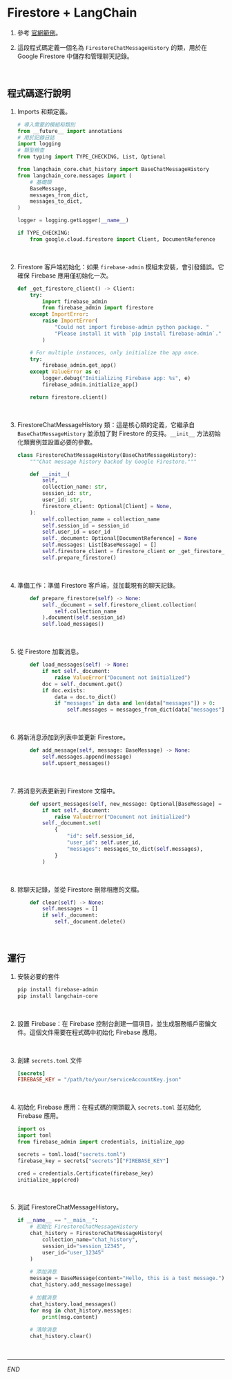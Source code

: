 # Firestore + LangChain

1. 參考 [官網範例](https://api.python.langchain.com/en/latest/_modules/langchain_community/chat_message_histories/firestore.html)。

2. 這段程式碼定義一個名為 `FirestoreChatMessageHistory` 的類，用於在 Google Firestore 中儲存和管理聊天記錄。

<br>

## 程式碼逐行說明

1. Imports 和類定義。

    ```python
    # 導入需要的模組和類別
    from __future__ import annotations
    # 用於記錄日誌
    import logging
    # 類型檢查
    from typing import TYPE_CHECKING, List, Optional

    from langchain_core.chat_history import BaseChatMessageHistory
    from langchain_core.messages import (
        # 基礎類
        BaseMessage,
        messages_from_dict,
        messages_to_dict,
    )

    logger = logging.getLogger(__name__)

    if TYPE_CHECKING:
        from google.cloud.firestore import Client, DocumentReference
    ```

<br>

2. Firestore 客戶端初始化：如果 `firebase-admin` 模組未安裝，會引發錯誤。它確保 Firebase 應用僅初始化一次。

    ```python
    def _get_firestore_client() -> Client:
        try:
            import firebase_admin
            from firebase_admin import firestore
        except ImportError:
            raise ImportError(
                "Could not import firebase-admin python package. "
                "Please install it with `pip install firebase-admin`."
            )

        # For multiple instances, only initialize the app once.
        try:
            firebase_admin.get_app()
        except ValueError as e:
            logger.debug("Initializing Firebase app: %s", e)
            firebase_admin.initialize_app()

        return firestore.client()
    ```

<br>

3. FirestoreChatMessageHistory 類：這是核心類的定義，它繼承自 `BaseChatMessageHistory` 並添加了對 Firestore 的支持。`__init__` 方法初始化類實例並設置必要的參數。

    ```python
    class FirestoreChatMessageHistory(BaseChatMessageHistory):
        """Chat message history backed by Google Firestore."""

        def __init__(
            self,
            collection_name: str,
            session_id: str,
            user_id: str,
            firestore_client: Optional[Client] = None,
        ):
            self.collection_name = collection_name
            self.session_id = session_id
            self.user_id = user_id
            self._document: Optional[DocumentReference] = None
            self.messages: List[BaseMessage] = []
            self.firestore_client = firestore_client or _get_firestore_client()
            self.prepare_firestore()
    ```

<br>

4. 準備工作：準備 Firestore 客戶端，並加載現有的聊天記錄。

    ```python
        def prepare_firestore(self) -> None:
            self._document = self.firestore_client.collection(
                self.collection_name
            ).document(self.session_id)
            self.load_messages()
    ```

<br>

5. 從 Firestore 加載消息。

    ```python
        def load_messages(self) -> None:
            if not self._document:
                raise ValueError("Document not initialized")
            doc = self._document.get()
            if doc.exists:
                data = doc.to_dict()
                if "messages" in data and len(data["messages"]) > 0:
                    self.messages = messages_from_dict(data["messages"])
    ```

<br>

6. 將新消息添加到列表中並更新 Firestore。

    ```python
        def add_message(self, message: BaseMessage) -> None:
            self.messages.append(message)
            self.upsert_messages()
    ```

<br>

7. 將消息列表更新到 Firestore 文檔中。

    ```python
        def upsert_messages(self, new_message: Optional[BaseMessage] = None) -> None:
            if not self._document:
                raise ValueError("Document not initialized")
            self._document.set(
                {
                    "id": self.session_id,
                    "user_id": self.user_id,
                    "messages": messages_to_dict(self.messages),
                }
            )
    ```

<br>

8. 除聊天記錄，並從 Firestore 刪除相應的文檔。

    ```python
        def clear(self) -> None:
            self.messages = []
            if self._document:
                self._document.delete()
    ```

<br>

## 運行

1. 安裝必要的套件

    ```bash
    pip install firebase-admin
    pip install langchain-core
    ```

<br>

2. 設置 Firebase：在 Firebase 控制台創建一個項目，並生成服務帳戶密鑰文件。這個文件需要在程式碼中初始化 Firebase 應用。

<br>

3. 創建 `secrets.toml` 文件

    ```toml
    [secrets]
    FIREBASE_KEY = "/path/to/your/serviceAccountKey.json"
    ```

<br>

4. 初始化 Firebase 應用：在程式碼的開頭載入 `secrets.toml` 並初始化 Firebase 應用。

    ```python
    import os
    import toml
    from firebase_admin import credentials, initialize_app

    secrets = toml.load("secrets.toml")
    firebase_key = secrets["secrets"]["FIREBASE_KEY"]

    cred = credentials.Certificate(firebase_key)
    initialize_app(cred)
    ```

<br>

5. 測試 FirestoreChatMessageHistory。

    ```python
    if __name__ == "__main__":
        # 初始化 FirestoreChatMessageHistory
        chat_history = FirestoreChatMessageHistory(
            collection_name="chat_history",
            session_id="session_12345",
            user_id="user_12345"
        )
        
        # 添加消息
        message = BaseMessage(content="Hello, this is a test message.")
        chat_history.add_message(message)
        
        # 加載消息
        chat_history.load_messages()
        for msg in chat_history.messages:
            print(msg.content)
        
        # 清除消息
        chat_history.clear()
    ```

<br>

___

_END_